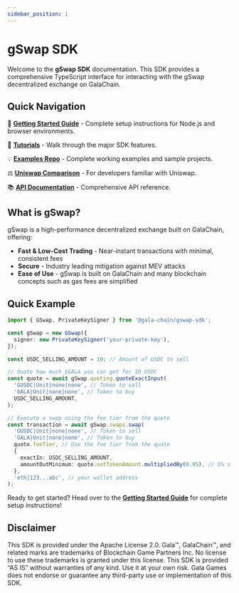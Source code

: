 ```yaml
---
sidebar_position: 1
---
```


# gSwap SDK

Welcome to the **gSwap SDK** documentation. This SDK provides a comprehensive TypeScript interface for interacting with the gSwap decentralized exchange on GalaChain.

## Quick Navigation

🚀 **[Getting Started Guide](/docs/getting-started)** - Complete setup instructions for Node.js and browser environments.

🎯 **[Tutorials](category/tutorial)** - Walk through the major SDK features.

💡 **[Examples Repo](https://github.com/GalaChain/gswap-sdk/tree/main/examples)** - Complete working examples and sample projects.

⚖️ **[Uniswap Comparison](/docs/uniswap-comparison)** - For developers familiar with Uniswap.

📚 **[API Documentation](/docs/api/)** - Comprehensive API reference.

## What is gSwap?

gSwap is a high-performance decentralized exchange built on GalaChain, offering:

- **Fast & Low-Cost Trading** - Near-instant transactions with minimal, consistent fees
- **Secure** - Industry leading mitigation against MEV attacks
- **Ease of Use** - gSwap is built on GalaChain and many blockchain concepts such as gas fees are simplified

## Quick Example

```typescript
import { GSwap, PrivateKeySigner } from '@gala-chain/gswap-sdk';

const gSwap = new GSwap({
  signer: new PrivateKeySigner('your-private-key'),
});

const USDC_SELLING_AMOUNT = 10; // Amount of USDC to sell

// Quote how much $GALA you can get for 10 USDC
const quote = await gSwap.quoting.quoteExactInput(
  'GUSDC|Unit|none|none', // Token to sell
  'GALA|Unit|none|none', // Token to buy
  USDC_SELLING_AMOUNT,
);

// Execute a swap using the fee tier from the quote
const transaction = await gSwap.swaps.swap(
  'GUSDC|Unit|none|none', // Token to sell
  'GALA|Unit|none|none', // Token to buy
  quote.feeTier, // Use the fee tier from the quote
  {
    exactIn: USDC_SELLING_AMOUNT,
    amountOutMinimum: quote.outTokenAmount.multipliedBy(0.95), // 5% slippage
  },
  'eth|123...abc', // your wallet address
);
```

Ready to get started? Head over to the **[Getting Started Guide](/docs/getting-started)** for complete setup instructions!

## Disclaimer

This SDK is provided under the Apache License 2.0. Gala™, GalaChain™, and related marks are trademarks of Blockchain Game Partners Inc. No license to use these trademarks is granted under this license. This SDK is provided “AS IS” without warranties of any kind. Use it at your own risk. Gala Games does not endorse or guarantee any third-party use or implementation of this SDK.
